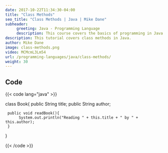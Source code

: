 ```yaml
---
date: 2017-10-22T11:34:30-04:00
title: "Class Methods"
seo_title: "Class Methods | Java | Mike Dane"
subheader:
     greeting: Java - Programming Language
     description: This course covers the basics of programming in Java. Work your way through the videos and we'll teach you everything you need to know to start your programming journey!
description: This tutorial covers class methods in Java.
author: Mike Dane
image: class-methods.png
video: MCMcmL3Lm54
url: /programming-languages/java/class-methods/
weight: 30
---
```


## Code

{{< code lang="java" >}}

class Book{
     public String title;
     public String author;

     public void readBook(){
          System.out.println("Reading " + this.title + " by " + this.author);
     }
}

{{< /code >}}